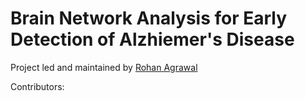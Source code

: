 # Brain Network Analysis for Early Detection of Alzhiemer's Disease

Project led and maintained by [Rohan Agrawal](https://github.com/rohanagr)

Contributors:
